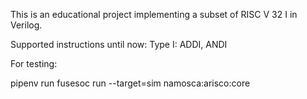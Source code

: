 This is an educational project implementing a subset of RISC V 32 I in Verilog.

Supported instructions until now:
Type I:
    ADDI, ANDI


For testing:

pipenv run fusesoc run --target=sim namosca:arisco:core   